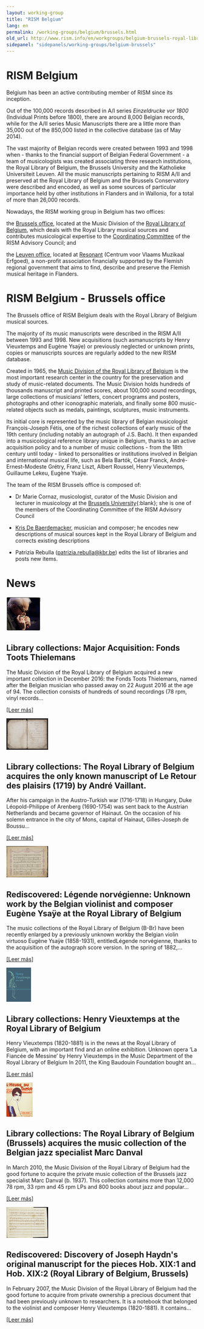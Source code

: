 ```yaml
---
layout: working-group
title: "RISM Belgium"
lang: en
permalink: /working-groups/belgium/brussels.html
old_url: http://www.rism.info/en/workgroups/belgium-brussels-royal-library-of-belgium/home.html
sidepanel: "sidepanels/working-groups/belgium-brussels"
---
```


# RISM Belgium

Belgium has been an active contributing member of RISM since its inception.

Out of the 100,000 records described in A/I series _Einzeldrucke vor 1800_ (Individual Prints before 1800), there are around 8,000 Belgian records, while for the A/II series Music Manuscripts there are a little more than 35,000 out of the 850,000 listed in the collective database (as of May 2014).

The vast majority of Belgian records were created between 1993 and 1998 when - thanks to the financial support of Belgian Federal Government - a team of musicologists was created associating three research institutions, the Royal Library of Belgium, the Brussels University and the Katholieke Universiteit Leuven. All the music manuscripts pertaining to RISM A/II and preserved at the Royal Library of Belgium and the Brussels Conservatory were described and encoded, as well as some sources of particular importance held by other institutions in Flanders and in Wallonia, for a total of more than 26,000 records.

Nowadays, the RISM working group in Belgium has two offices:

the [Brussels office](/en/workgroups/belgium-brussels-royal-library-of-belgium.html "Opens internal link in current window"), located at the Music Division of the [Royal Library of Belgium](http://www.kbr.be/catalogues/catalogues_en.html), which deals with the Royal Library musical sources and contributes musicological expertise to the [Coordinating Committee](/en/organisation/international-partners.html "Opens internal link in current window") of the RISM Advisory Council; and

the [Leuven office](/en/workgroups/belgium-leuven-resonant-center-for-flamish-music-research.html "Opens internal link in current window"), located at [Resonant](http://www.muzikaalerfgoed.be/pagina/missie) (Centrum voor Vlaams Muzikaal Erfgoed), a non-profit association financially supported by the Flemish regional government that aims to find, describe and preserve the Flemish musical heritage in Flanders.

# RISM Belgium - Brussels office

The Brussels office of RISM Belgium deals with the Royal Library of Belgium musical sources.

The majority of its music manuscripts were described in the RISM A/II between 1993 and 1998. New acquisitions (such asmanuscripts by Henry Vieuxtemps and Eugène Ysaÿe) or previously neglected or unknown prints, copies or manuscripts sources are regularly added to the new RISM database.

Created in 1965, the [Music Division of the Royal Library of Belgium](http://www.kbr.be/collections/musique/musique_fr.html) is the most important research center in the country for the preservation and study of music-related documents. The Music Division holds hundreds of thousands manuscript and printed scores, about 100,000 sound recordings, large collections of musicians’ letters, concert programs and posters, photographs and other iconographic materials, and finally some 800 music-related objects such as medals, paintings, sculptures, music instruments.

Its initial core is represented by the music library of Belgian musicologist François-Joseph Fétis, one of the richest collections of early music of the 19th century (including notably an autograph of J.S. Bach). It then expanded into a musicological reference library unique in Belgium, thanks to an active acquisition policy and to a number of music collections - from the 18th century until today - linked to personalities or institutions involved in Belgian and international musical life, such as Bela Bartók, César Franck, André-Ernest-Modeste Grétry, Franz Liszt, Albert Roussel, Henry Vieuxtemps, Guillaume Lekeu, Eugène Ysaÿe.

The team of the RISM Brussels office is composed of:

- Dr Marie Cornaz, musicologist, curator of the Music Division and lecturer in musicology at the [Brussels University](http://philoscsoc.ulb.be/hist/fr/users/mcornaz){:blank}; she is one of the members of the Coordinating Committee of the RISM Advisory Council

- [Kris De Baerdemacker](/en/workgroups/belgium-brussels-royal-library-of-belgium/home.html), musician and composer; he encodes new descriptions of musical sources kept in the Royal Library of Belgium and corrects existing descriptions

- Patrizia Rebulla ([patrizia.rebulla@kbr.be](mailto:patrizia.rebulla@kbr.be)) edits the list of libraries and posts new items.

# News

 ![](/resources-old-website/workgroups-images/csm_FondsTootsThielemans_01_aa1cf8a13e.jpg)

## Library collections: Major Acquisition: Fonds Toots Thielemans 

The Music Division of the Royal Library of Belgium acquired a new important collection in December 2016: the Fonds Toots Thielemans, named after the Belgian musician who passed away on 22 August 2016 at the age of 94. The collection consists of hundreds of sound recordings (78 rpm, vinyl records...

[[Leer más]](/en/home/newsdetails/article/93/major-acquisition-fonds-toots-thielemans.html "Major Acquisition: Fonds Toots Thielemans")

<!-- -->

 ![](/resources-old-website/workgroups-images/csm_Title_page_Le_Retour_des_Plaisirs_b7240e783a.jpg)

## Library collections: The Royal Library of Belgium acquires the only known manuscript of Le Retour des plaisirs (1719) by André Vaillant.

After his campaign in the Austro-Turkish war (1716-1718) in Hungary, Duke Léopold-Philippe of Arenberg (1690-1754) was sent back to the Austrian Netherlands and became governor of Hainaut. On the occasion of his solemn entrance in the city of Mons, capital of Hainaut, Gilles-Joseph de Boussu...

[[Leer más]](/en/home/newsdetails/article/93/the-royal-library-of-belgium-acquires-the-only-known-manuscript-of-le-retour-des-plaisirs-1719-by.html "The Royal Library of Belgium acquires the only known manuscript of Le Retour des plaisirs (1719) by André Vaillant.")

<!-- -->

 ![](/resources-old-website/workgroups-images/csm_Partitur_01_6d10a3122c.jpg)

## Rediscovered: Légende norvégienne: Unknown work by the Belgian violinist and composer Eugène Ysaÿe at the Royal Library of Belgium

The music collections of the Royal Library of Belgium (B-Br) have been recently enlarged by a previously unknown workby the Belgian violin virtuoso Eugène Ysaÿe (1858-1931), entitledLégende norvégienne, thanks to the acquisition of the autograph score version. In the spring of 1882,...

[[Leer más]](/en/home/newsdetails/article/93/legende-norvegienne-unknown-work-by-the-belgian-violinist-and-composer-eugene-ysaye-at-the-royal-li.html "Légende norvégienne: Unknown work by the Belgian violinist and composer Eugène Ysaÿe at the Royal Library of Belgium")

<!-- -->

 ![](/resources-old-website/workgroups-images/csm_vieuxtemps_01_c00c49c344.jpg)

## Library collections: Henry Vieuxtemps at the Royal Library of Belgium

Henry Vieuxtemps (1820-1881) is in the news at the Royal Library of Belgium, with an important find and an online exhibition. Unknown opera ‘La Fiancée de Messine’ by Henry Vieuxtemps in the Music Department of the Royal Library of Belgium In 2011, the King Baudouin Foundation bought an...

[[Leer más]](/en/home/newsdetails/article/93/henry-vieuxtemps-at-the-royal-library-of-belgium-1.html "Henry Vieuxtemps at the Royal Library of Belgium")

<!-- -->

 ![](/resources-old-website/workgroups-images/csm_MagritteDanvalKBR_03_726d30e969.jpg)

## Library collections: The Royal Library of Belgium (Brussels) acquires the music collection of the Belgian jazz specialist Marc Danval 

In March 2010, the Music Division of the Royal Library of Belgium had the good fortune to acquire the private music collection of the Brussels jazz specialist Marc Danval (b. 1937). This collection contains more than 12,000 78 rpm, 33 rpm and 45 rpm LPs and 800 books about jazz and popular...

[[Leer más]](/en/home/newsdetails/article/93/the-royal-library-of-belgium-brussels-acquires-the-music-collection-of-the-belgian-jazz-specialis.html "The Royal Library of Belgium (Brussels) acquires the music collection of the Belgian jazz specialist Marc Danval")

<!-- -->

 ![](/resources-old-website/workgroups-images/csm_HaydnVieuxtempsKBRfolio2_03_76f68dcd61.jpg)

## Rediscovered: Discovery of Joseph Haydn's original manuscript for the pieces Hob. XIX:1 and Hob. XIX:2 (Royal Library of Belgium, Brussels) 

In February 2007, the Music Division of the Royal Library of Belgium had the good fortune to acquire from private ownership a precious document that had been previously unknown to researchers. It is a notebook that belonged to the violinist and composer Henry Vieuxtemps (1820-1881). It contains...

[[Leer más]](/en/home/newsdetails/article/93/discovery-of-joseph-haydns-original-manuscript-for-the-pieces-hob-xix1-and-hob-xix2-royal-lib.html "Discovery of Joseph Haydn's original manuscript for the pieces Hob. XIX:1 and Hob. XIX:2 (Royal Library of Belgium, Brussels)")

<!-- -->